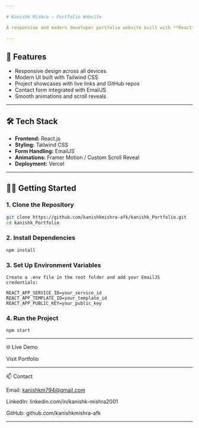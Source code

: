 ```yaml
---

# Kanishk Mishra – Portfolio Website

A responsive and modern developer portfolio website built with **React**, **Tailwind CSS**, and **EmailJS** to showcase projects, skills, and contact information. Designed to highlight personal branding and improve discoverability for hiring managers and recruiters.

---
```


## 🚀 Features

- Responsive design across all devices
- Modern UI built with Tailwind CSS
- Project showcases with live links and GitHub repos
- Contact form integrated with EmailJS
- Smooth animations and scroll reveals

---

## 🛠 Tech Stack

- **Frontend:** React.js
- **Styling:** Tailwind CSS
- **Form Handling:** EmailJS
- **Animations:** Framer Motion / Custom Scroll Reveal
- **Deployment:** Vercel

---


## 🧑‍💻 Getting Started

### 1. Clone the Repository

```bash
git clone https://github.com/kanishkmishra-afk/kanishk_Portfolio.git
cd kanishk_Portfolio
```

### 2. Install Dependencies
```
npm install
```

### 3. Set Up Environment Variables
```
Create a .env file in the root folder and add your EmailJS credentials:

REACT_APP_SERVICE_ID=your_service_id
REACT_APP_TEMPLATE_ID=your_template_id
REACT_APP_PUBLIC_KEY=your_public_key

```



### 4. Run the Project
```
npm start
```

---

🌐 Live Demo

Visit Portfolio


---

📫 Contact

Email: kanishkm794@gmail.com

LinkedIn: linkedin.com/in/kanishk-mishra2001

GitHub: github.com/kanishkmishra-afk



---
